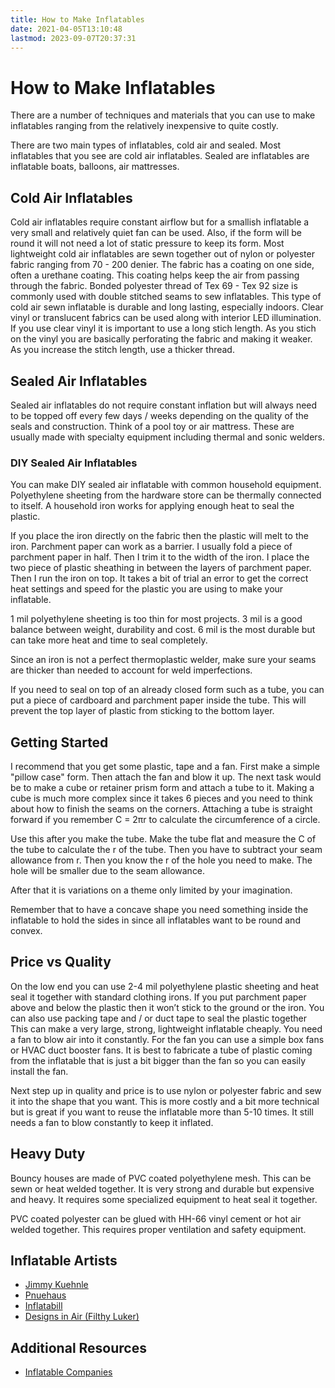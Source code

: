 ```yaml
---
title: How to Make Inflatables
date: 2021-04-05T13:10:48
lastmod: 2023-09-07T20:37:31
---
```


# How to Make Inflatables

There are a number of techniques and materials that you can use to make inflatables ranging from the relatively inexpensive to quite costly.

There are two main types of inflatables, cold air and sealed. Most inflatables that you see are cold air inflatables. Sealed are inflatables are inflatable boats, balloons, air mattresses.

## Cold Air Inflatables

Cold air inflatables require constant airflow but for a smallish inflatable a very small and relatively quiet fan can be used. Also, if the form will be round it will not need a lot of static pressure to keep its form. Most lightweight cold air inflatables are sewn together out of nylon or polyester fabric ranging from 70 - 200 denier. The fabric has a coating on one side, often a urethane coating. This coating helps keep the air from passing through the fabric. Bonded polyester thread of Tex 69 - Tex 92 size is commonly used with double stitched seams to sew inflatables. This type of cold air sewn inflatable is durable and long lasting, especially indoors. Clear vinyl or translucent fabrics can be used along with interior LED illumination. If you use clear vinyl it is important to use a long stich length. As you stich on the vinyl you are basically perforating the fabric and making it weaker. As you increase the stitch length, use a thicker thread.

## Sealed Air Inflatables

Sealed air inflatables do not require constant inflation but will always need to be topped off every few days / weeks depending on the quality of the seals and construction. Think of a pool toy or air mattress. These are usually made with specialty equipment including thermal and sonic welders.

### DIY Sealed Air Inflatables

You can make DIY sealed air inflatable with common household equipment. Polyethylene sheeting from the hardware store can be thermally connected to itself. A household iron works for applying enough heat to seal the plastic.

If you place the iron directly on the fabric then the plastic will melt to the iron. Parchment paper can work as a barrier. I usually fold a piece of parchment paper in half. Then I trim it to the width of the iron. I place the two piece of plastic sheathing in between the layers of parchment paper. Then I run the iron on top. It takes a bit of trial an error to get the correct heat settings and speed for the plastic you are using to make your inflatable.

1 mil polyethylene sheeting is too thin for most projects. 3 mil is a good balance between weight, durability and cost. 6 mil is the most durable but can take more heat and time to seal completely.

Since an iron is not a perfect thermoplastic welder, make sure your seams are thicker than needed to account for weld imperfections.

If you need to seal on top of an already closed form such as a tube, you can put a piece of cardboard and parchment paper inside the tube. This will prevent the top layer of plastic from sticking to the bottom layer.

## Getting Started

I recommend that you get some plastic, tape and a fan. First make a simple "pillow case" form. Then attach the fan and blow it up. The next task would be to make a cube or retainer prism form and attach a tube to it. Making a cube is much more complex since it takes 6 pieces and you need to think about how to finish the seams on the corners. Attaching a tube is straight forward if you remember C = 2πr to calculate the circumference of a circle.

Use this after you make the tube. Make the tube flat and measure the C of the tube to calculate the r of the tube. Then you have to subtract your seam allowance from r. Then you know the r of the hole you need to make. The hole will be smaller due to the seam allowance.

After that it is variations on a theme only limited by your imagination.

Remember that to have a concave shape you need something inside the inflatable to hold the sides in since all inflatables want to be round and convex.

## Price vs Quality

On the low end you can use 2-4 mil polyethylene plastic sheeting and heat seal it together with standard clothing irons. If you put parchment paper above and below the plastic then it won’t stick to the ground or the iron. You can also use packing tape and / or duct tape to seal the plastic together This can make a very large, strong, lightweight inflatable cheaply. You need a fan to blow air into it constantly. For the fan you can use a simple box fans or HVAC duct booster fans. It is best to fabricate a tube of plastic coming from the inflatable that is just a bit bigger than the fan so you can easily install the fan.

Next step up in quality and price is to use nylon or polyester fabric and sew it into the shape that you want. This is more costly and a bit more technical but is great if you want to reuse the inflatable more than 5-10 times. It still needs a fan to blow constantly to keep it inflated.

## Heavy Duty

Bouncy houses are made of PVC coated polyethylene mesh. This can be sewn or heat welded together. It is very strong and durable but expensive and heavy. It requires some specialized equipment to heat seal it together.

PVC coated polyester can be glued with HH-66 vinyl cement or hot air welded together. This requires proper ventilation and safety equipment.

## Inflatable Artists

- [Jimmy Kuehnle](https://jimmykuehnle.com/)
- [Pnuehaus](https://www.pneu.haus/)
- [Inflatabill](https://inflatabill.com/)
- [Designs in Air (Filthy Luker)](https://www.designsinair.com/)

## Additional Resources

- [Inflatable Companies](../making/inflatable-companies.md)
